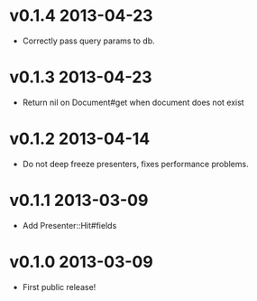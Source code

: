 # v0.1.4 2013-04-23

* Correctly pass query params to db.

# v0.1.3 2013-04-23

* Return nil on Document#get when document does not exist

# v0.1.2 2013-04-14

* Do not deep freeze presenters, fixes performance problems.

# v0.1.1 2013-03-09

* Add Presenter::Hit#fields

# v0.1.0 2013-03-09

* First public release!

